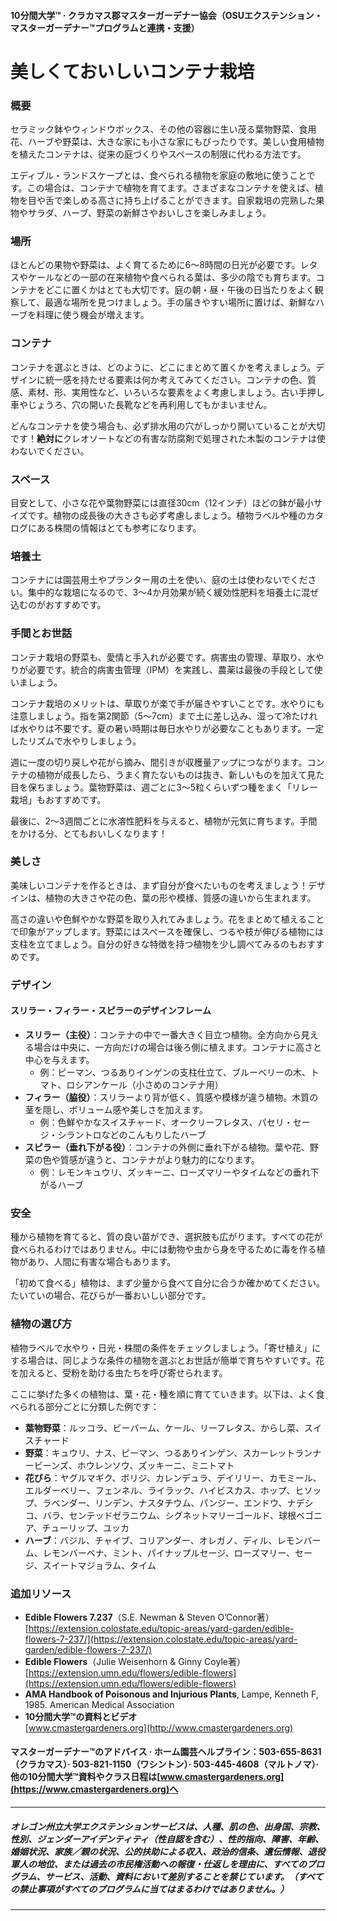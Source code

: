 #### 10分間大学™ · クラカマス郡マスターガーデナー協会（OSUエクステンション・マスターガーデナー™プログラムと連携・支援）

# 美しくておいしいコンテナ栽培

### 概要

セラミック鉢やウィンドウボックス、その他の容器に生い茂る葉物野菜、食用花、ハーブや野菜は、大きな家にも小さな家にもぴったりです。美しい食用植物を植えたコンテナは、従来の庭づくりやスペースの制限に代わる方法です。

エディブル・ランドスケープとは、食べられる植物を家庭の敷地に使うことです。この場合は、コンテナで植物を育てます。さまざまなコンテナを使えば、植物を目や舌で楽しめる高さに持ち上げることができます。自家栽培の完熟した果物やサラダ、ハーブ、野菜の新鮮さやおいしさを楽しみましょう。

### 場所

ほとんどの果物や野菜は、よく育てるために6～8時間の日光が必要です。レタスやケールなどの一部の在来植物や食べられる葉は、多少の陰でも育ちます。コンテナをどこに置くかはとても大切です。庭の朝・昼・午後の日当たりをよく観察して、最適な場所を見つけましょう。手の届きやすい場所に置けば、新鮮なハーブを料理に使う機会が増えます。

### コンテナ

コンテナを選ぶときは、どのように、どこにまとめて置くかを考えましょう。デザインに統一感を持たせる要素は何か考えてみてください。コンテナの色、質感、素材、形、実用性など、いろいろな要素をよく考慮しましょう。古い手押し車やじょうろ、穴の開いた長靴などを再利用してもかまいません。

どんなコンテナを使う場合も、必ず排水用の穴がしっかり開いていることが大切です！**絶対に**クレオソートなどの有害な防腐剤で処理された木製のコンテナは使わないでください。

### スペース

目安として、小さな花や葉物野菜には直径30cm（12インチ）ほどの鉢が最小サイズです。植物の成長後の大きさも必ず考慮しましょう。植物ラベルや種のカタログにある株間の情報はとても参考になります。

### 培養土

コンテナには園芸用土やプランター用の土を使い、庭の土は使わないでください。集中的な栽培になるので、3～4か月効果が続く緩効性肥料を培養土に混ぜ込むのがおすすめです。

### 手間とお世話

コンテナ栽培の野菜も、愛情と手入れが必要です。病害虫の管理、草取り、水やりが必要です。統合的病害虫管理（IPM）を実践し、農薬は最後の手段として使いましょう。

コンテナ栽培のメリットは、草取りが楽で手が届きやすいことです。水やりにも注意しましょう。指を第2関節（5～7cm）まで土に差し込み、湿って冷たければ水やりは不要です。夏の暑い時期は毎日水やりが必要なこともあります。一定したリズムで水やりしましょう。

週に一度の切り戻しや花がら摘み、間引きが収穫量アップにつながります。コンテナの植物が成長したら、うまく育たないものは抜き、新しいものを加えて見た目を保ちましょう。葉物野菜は、週ごとに3～5粒くらいずつ種をまく「リレー栽培」もおすすめです。

最後に、2～3週間ごとに水溶性肥料を与えると、植物が元気に育ちます。手間をかける分、とてもおいしくなります！

### 美しさ

美味しいコンテナを作るときは、まず自分が食べたいものを考えましょう！デザインは、植物の大きさや花の色、葉の形や模様、質感の違いから生まれます。

高さの違いや色鮮やかな野菜を取り入れてみましょう。花をまとめて植えることで印象がアップします。野菜にはスペースを確保し、つるや枝が伸びる植物には支柱を立てましょう。自分の好きな特徴を持つ植物を少し調べてみるのもおすすめです。

### デザイン

#### スリラー・フィラー・スピラーのデザインフレーム

- **スリラー（主役）**：コンテナの中で一番大きく目立つ植物。全方向から見える場合は中央に、一方向だけの場合は後ろ側に植えます。コンテナに高さと中心を与えます。
  - 例：ピーマン、つるありインゲンの支柱仕立て、ブルーベリーの木、トマト、ロシアンケール（小さめのコンテナ用）
- **フィラー（脇役）**：スリラーより背が低く、質感や模様が違う植物。木質の茎を隠し、ボリューム感や美しさを加えます。
  - 例：色鮮やかなスイスチャード、オークリーフレタス、パセリ・セージ・シラントロなどのこんもりしたハーブ
- **スピラー（垂れ下がる役）**：コンテナの外側に垂れ下がる植物。葉や花、野菜の色や質感が違うと、コンテナがより魅力的になります。
  - 例：レモンキュウリ、ズッキーニ、ローズマリーやタイムなどの垂れ下がるハーブ

### 安全

種から植物を育てると、質の良い苗ができ、選択肢も広がります。すべての花が食べられるわけではありません。中には動物や虫から身を守るために毒を作る植物があり、人間に有害な場合もあります。

「初めて食べる」植物は、まず少量から食べて自分に合うか確かめてください。たいていの場合、花びらが一番おいしい部分です。

### 植物の選び方

植物ラベルで水やり・日光・株間の条件をチェックしましょう。「寄せ植え」にする場合は、同じような条件の植物を選ぶとお世話が簡単で育ちやすいです。花を加えると、受粉を助ける虫たちを呼び寄せられます。

ここに挙げた多くの植物は、葉・花・種を順に育てていきます。以下は、よく食べられる部分ごとに分類した例です：

- **葉物野菜**：ルッコラ、ビーバーム、ケール、リーフレタス、からし菜、スイスチャード
- **野菜**：キュウリ、ナス、ピーマン、つるありインゲン、スカーレットランナービーンズ、ホウレンソウ、ズッキーニ、ミニトマト
- **花びら**：ヤグルマギク、ボリジ、カレンデュラ、デイリリー、カモミール、エルダーベリー、フェンネル、ライラック、ハイビスカス、ホップ、ヒソップ、ラベンダー、リンデン、ナスタチウム、パンジー、エンドウ、ナデシコ、バラ、センテッドゼラニウム、シグネットマリーゴールド、球根ベゴニア、チューリップ、ユッカ
- **ハーブ**：バジル、チャイブ、コリアンダー、オレガノ、ディル、レモンバーム、レモンバーベナ、ミント、パイナップルセージ、ローズマリー、セージ、スイートマジョラム、タイム

### 追加リソース

- **Edible Flowers 7.237**（S.E. Newman & Steven O’Connor著）  
  [https://extension.colostate.edu/topic-areas/yard-garden/edible-flowers-7-237/](https://extension.colostate.edu/topic-areas/yard-garden/edible-flowers-7-237/)
- **Edible Flowers**（Julie Weisenhorn & Ginny Coyle著）  
  [https://extension.umn.edu/flowers/edible-flowers](https://extension.umn.edu/flowers/edible-flowers)
- **AMA Handbook of Poisonous and Injurious Plants**, Lampe, Kenneth F, 1985. American Medical Association
- **10分間大学™の資料とビデオ**  
  [www.cmastergardeners.org](http://www.cmastergardeners.org)

#### マスターガーデナー™のアドバイス · ホーム園芸ヘルプライン：503-655-8631（クラカマス）· 503-821-1150（ワシントン）· 503-445-4608（マルトノマ）· 他の10分間大学™資料やクラス日程は[www.cmastergardeners.org](https://www.cmastergardeners.org)へ

---

##### オレゴン州立大学エクステンションサービスは、人種、肌の色、出身国、宗教、性別、ジェンダーアイデンティティ（性自認を含む）、性的指向、障害、年齢、婚姻状況、家族／親の状況、公的扶助による収入、政治的信条、遺伝情報、退役軍人の地位、または過去の市民権活動への報復・仕返しを理由に、すべてのプログラム、サービス、活動、資料において差別することを禁じています。（すべての禁止事項がすべてのプログラムに当てはまるわけではありません。）

---